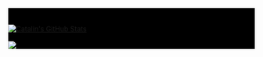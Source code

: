 
<div style="background-color:black;"> 



<div align="center">
	<br>
		
	
</div>

<br>
<div>
<a href="https://github.com/cloudbyteelias/cloudbyteelias">
  <img align="center" src="https://github-readme-stats.vercel.app/api?username=cloudbyteelias&show_icons=true&theme=radical" alt="Catalin's GitHub Stats" />
</a>
</div>
<div>

<br>
<a href="https://github.com/cloudbyteelias/cloudbyteelias">
  <img align="center" src="https://github-readme-stats.vercel.app/api/top-langs/?username=cloudbyteelias&hide=java,html&title_color=ffffff&text_color=c9cacc&icon_color=2bbc8a&bg_color=1d1f21" />
</a>

</div>


